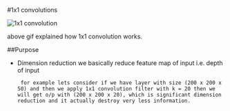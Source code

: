 #1x1 convolutions

![1x1 convolution](https://raw.githubusercontent.com/iamaaditya/iamaaditya.github.io/master/images/conv_arithmetic/full_padding_no_strides_transposed_small.gif)

above gif explained how 1x1 convolution works.

##Purpose

- Dimension reduction
  we basically reduce feature map of input i.e. depth of input
  ```
   for example lets consider if we have layer with size (200 x 200 x 50) and then we apply 1x1 convolution filter with k = 20 then we will get o/p with (200 x 200 x 20), which is significant dimension reduction and it actually destroy very less information.
  ```


